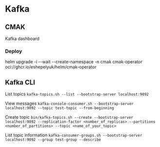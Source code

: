 # Kafka

## CMAK
Kafka dashboard

### Deploy
helm upgrade -i --wait --create-namespace -n cmak cmak-operator oci://ghcr.io/eshepelyuk/helm/cmak-operator


## Kafka CLI
List topics
`kafka-topics.sh --list --bootstrap-server localhost:9092`

View messages
`kafka-console-consumer.sh --bootstrap-server localhost:9092 --topic test-topic --from-beginning`

Create topic
`bin/kafka-topics.sh --create --bootstrap-server localhost:9092 --replication-factor <number_of_replicas> --partitions <number_of_partitions> --topic <name_of_your_topic>`

List topic information
`kafka-consumer-groups.sh --bootstrap-server localhost:9092 --group test-group --describe`